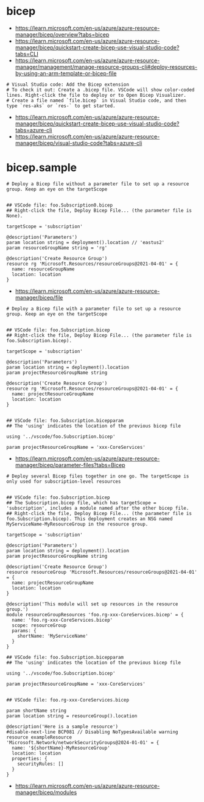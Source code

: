 # bicep

- https://learn.microsoft.com/en-us/azure/azure-resource-manager/bicep/overview?tabs=bicep
- https://learn.microsoft.com/en-us/azure/azure-resource-manager/bicep/quickstart-create-bicep-use-visual-studio-code?tabs=CLI
- https://learn.microsoft.com/en-us/azure/azure-resource-manager/management/manage-resource-groups-cli#deploy-resources-by-using-an-arm-template-or-bicep-file

```
# Visual Studio code: Add the Bicep extension
# To check it out: Create a .bicep file. VSCode will show color-coded lines. Right-click the file to deploy or to Open Bicep Visualizer.
# Create a file named `file.bicep` in Visual Studio code, and then type `res-aks` or `res-` to get started.
```

- https://learn.microsoft.com/en-us/azure/azure-resource-manager/bicep/quickstart-create-bicep-use-visual-studio-code?tabs=azure-cli
- https://learn.microsoft.com/en-us/azure/azure-resource-manager/bicep/visual-studio-code?tabs=azure-cli

# bicep.sample

```
# Deploy a Bicep file without a parameter file to set up a resource group. Keep an eye on the targetScope


## VSCode file: foo.Subscription0.bicep
## Right-click the file, Deploy Bicep File... (the parameter file is None).

targetScope = 'subscription'

@description('Parameters')
param location string = deployment().location // 'eastus2'
param resourceGroupName string = 'rg'

@description('Create Resource Group')
resource rg 'Microsoft.Resources/resourceGroups@2021-04-01' = {
  name: resourceGroupName
  location: location
}
```

- https://learn.microsoft.com/en-us/azure/azure-resource-manager/bicep/file

```
# Deploy a Bicep file with a parameter file to set up a resource group. Keep an eye on the targetScope


## VSCode file: foo.Subscription.bicep
## Right-click the file, Deploy Bicep File... (the parameter file is foo.Subscription.bicep).

targetScope = 'subscription'

@description('Parameters')
param location string = deployment().location
param projectResourceGroupName string

@description('Create Resource Group')
resource rg 'Microsoft.Resources/resourceGroups@2021-04-01' = {
  name: projectResourceGroupName
  location: location
}


## VSCode file: foo.Subscription.bicepparam
## The 'using' indicates the location of the previous bicep file

using '../vscode/foo.Subscription.bicep'

param projectResourceGroupName = 'xxx-CoreServices'
```

- https://learn.microsoft.com/en-us/azure/azure-resource-manager/bicep/parameter-files?tabs=Bicep

```
# Deploy several Bicep files together in one go. The targetScope is only used for subscription-level resources


## VSCode file: foo.Subscription.bicep
## The Subscription.bicep file, which has targetScope = 'subscription', includes a module named after the other bicep file. 
## Right-click the file, Deploy Bicep File... (the parameter file is foo.Subscription.bicep). This deployment creates an NSG named MyServiceName-MyResourceGroup in the resource group.

targetScope = 'subscription'

@description('Parameters')
param location string = deployment().location
param projectResourceGroupName string

@description('Create Resource Group')
resource resourceGroup 'Microsoft.Resources/resourceGroups@2021-04-01' = {
  name: projectResourceGroupName
  location: location
}

@description('This module will set up resources in the resource group.')
module resourceGroupResources 'foo.rg-xxx-CoreServices.bicep' = {
  name: 'foo.rg-xxx-CoreServices.bicep'
  scope: resourceGroup
  params: {
    shortName: 'MyServiceName'
  }
}

## VSCode file: foo.Subscription.bicepparam
## The 'using' indicates the location of the previous bicep file

using '../vscode/foo.Subscription.bicep'

param projectResourceGroupName = 'xxx-CoreServices'


## VSCode file: foo.rg-xxx-CoreServices.bicep

param shortName string
param location string = resourceGroup().location

@description('Here is a sample resource')
#disable-next-line BCP081 // Disabling NoTypesAvailable warning
resource exampleResource 'Microsoft.Network/networkSecurityGroups@2024-01-01' = {
  name: '${shortName}-MyResourceGroup'
  location: location
  properties: {
    securityRules: []
  }
}

```

- https://learn.microsoft.com/en-us/azure/azure-resource-manager/bicep/modules
